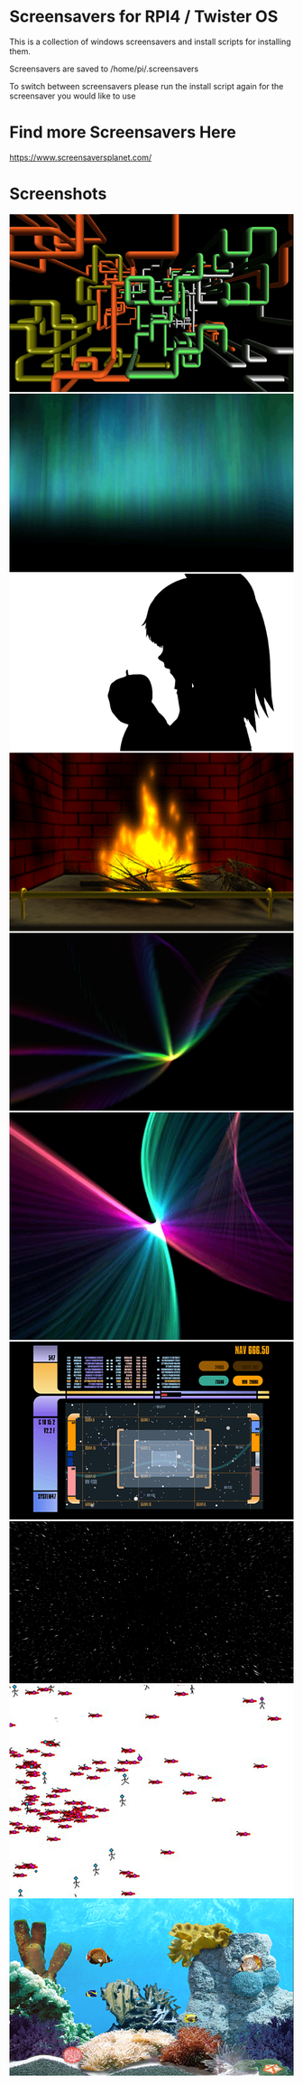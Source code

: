 # Screensavers for RPI4 / Twister OS
This is a collection of windows screensavers and install scripts for installing them.

Screensavers are saved to /home/pi/.screensavers

To switch between screensavers please run the install script again for the screensaver you would like to use

# Find more Screensavers Here
https://www.screensaversplanet.com/

# Screenshots

![3D Pipes](screenshots/3dpipes.png)
![Aurora](screenshots/aurora.png)
![badapple](screenshots/badapple.png)
![fireplace](screenshots/fireplace.png)
![flurry](screenshots/flurry.png)
![grassgames](screenshots/grassgames.png)
![lcars](screenshots/lcars.png)
![starfield](screenshots/starfield.png)
![stickmen](screenshots/stickmen.png)
![tropicfish](screenshots/tropicfish.png)

